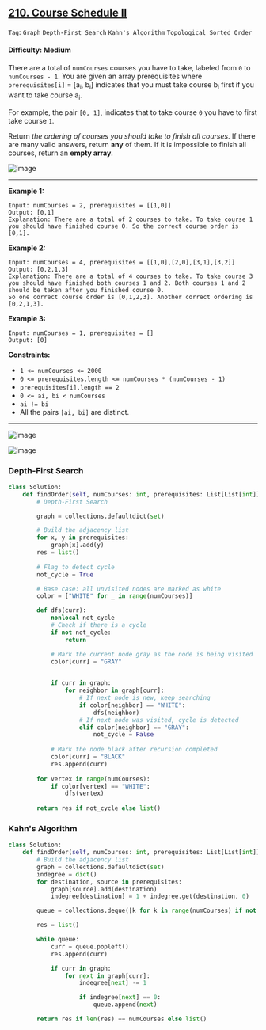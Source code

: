 ## [210. Course Schedule II](https://leetcode.com/problems/course-schedule-ii/)

```Tag```: ```Graph``` ```Depth-First Search``` ```Kahn's Algorithm``` ```Topological Sorted Order```

#### Difficulty: Medium

There are a total of ```numCourses``` courses you have to take, labeled from ```0``` to ```numCourses - 1```. You are given an array prerequisites where ```prerequisites[i]``` = [a<sub>i</sub>, b<sub>i</sub>] indicates that you must take course b<sub>i</sub> first if you want to take course a<sub>i</sub>.

For example, the pair ```[0, 1]```, indicates that to take course ```0``` you have to first take course ```1```.

Return _the ordering of courses you should take to finish all courses_. If there are many valid answers, return __any__ of them. If it is impossible to finish all courses, return an __empty array__.

![image](https://user-images.githubusercontent.com/35042430/224572914-c5514125-7cfe-4c19-bd2d-9bd22c5d9eef.png)

---

__Example 1:__
```
Input: numCourses = 2, prerequisites = [[1,0]]
Output: [0,1]
Explanation: There are a total of 2 courses to take. To take course 1 you should have finished course 0. So the correct course order is [0,1].
```

__Example 2:__
```
Input: numCourses = 4, prerequisites = [[1,0],[2,0],[3,1],[3,2]]
Output: [0,2,1,3]
Explanation: There are a total of 4 courses to take. To take course 3 you should have finished both courses 1 and 2. Both courses 1 and 2 should be taken after you finished course 0.
So one correct course order is [0,1,2,3]. Another correct ordering is [0,2,1,3].
```

__Example 3:__
```
Input: numCourses = 1, prerequisites = []
Output: [0]
```

__Constraints:__

- ```1 <= numCourses <= 2000```
- ```0 <= prerequisites.length <= numCourses * (numCourses - 1)```
- ```prerequisites[i].length == 2```
- ```0 <= ai, bi < numCourses```
- ```ai != bi```
- All the pairs ```[ai, bi]``` are distinct.

---

![image](https://leetcode.com/problems/course-schedule-ii/Figures/210_Course_Schedule_2/Fig-1.png)

![image](https://leetcode.com/problems/course-schedule-ii/Figures/210_Course_Schedule_2/Fig-2.png)

### Depth-First Search

```Python
class Solution:
    def findOrder(self, numCourses: int, prerequisites: List[List[int]]) -> List[int]:
        # Depth-First Search

        graph = collections.defaultdict(set)

        # Build the adjacency list
        for x, y in prerequisites:
            graph[x].add(y)
        res = list()
        
        # Flag to detect cycle
        not_cycle = True

        # Base case: all unvisited nodes are marked as white
        color = ["WHITE" for _ in range(numCourses)]

        def dfs(curr):
            nonlocal not_cycle
            # Check if there is a cycle
            if not not_cycle:
                return

            # Mark the current node gray as the node is being visited
            color[curr] = "GRAY"

            
            if curr in graph:
                for neighbor in graph[curr]:
                    # If next node is new, keep searching
                    if color[neighbor] == "WHITE":
                        dfs(neighbor)
                    # If next node was visited, cycle is detected
                    elif color[neighbor] == "GRAY":
                        not_cycle = False
                    
            # Mark the node black after recursion completed
            color[curr] = "BLACK"
            res.append(curr)
        
        for vertex in range(numCourses):
            if color[vertex] == "WHITE":
                dfs(vertex)
        
        return res if not_cycle else list()
```

### Kahn's Algorithm

```Python
class Solution:
    def findOrder(self, numCourses: int, prerequisites: List[List[int]]) -> List[int]:
        # Build the adjacency list
        graph = collections.defaultdict(set)
        indegree = dict()
        for destination, source in prerequisites:
            graph[source].add(destination)
            indegree[destination] = 1 + indegree.get(destination, 0)

        queue = collections.deque([k for k in range(numCourses) if not k in indegree])

        res = list()

        while queue:
            curr = queue.popleft()
            res.append(curr)

            if curr in graph:
                for next in graph[curr]:
                    indegree[next] -= 1

                    if indegree[next] == 0:
                        queue.append(next)

        return res if len(res) == numCourses else list()
```
